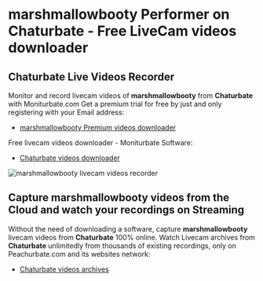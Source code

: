 # marshmallowbooty Performer on Chaturbate - Free LiveCam videos downloader

## Chaturbate Live Videos Recorder

Monitor and record livecam videos of **marshmallowbooty** from **Chaturbate** with Moniturbate.com
Get a premium trial for free by just and only registering with your Email address:
* [marshmallowbooty Premium videos downloader](https://moniturbate.com/request-demo-licence-key.html)

Free livecam videos downloader - Moniturbate Software:
* [Chaturbate videos downloader](https://moniturbate.com/moniturbate-download-software.html)

![marshmallowbooty livecam videos recorder](https://peachurnet.com/templates/moniturbate-software.png)


## Capture marshmallowbooty videos from the Cloud and watch your recordings on Streaming

Without the need of downloading a software, capture **marshmallowbooty** livecam videos from **Chaturbate** 100% online.
Watch Livecam archives from **Chaturbate** unlimitedly from thousands of existing recordings, only on Peachurbate.com and its websites network:
* [Chaturbate videos archives](https://peachurnet.com/)